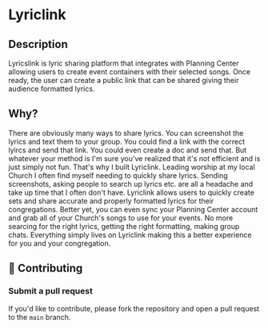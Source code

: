 # Lyriclink

## Description

Lyricslink is lyric sharing platform that integrates with Planning Center allowing users to create event containers with their selected songs. Once ready, the user can create a public link that can be shared giving their audience formatted lyrics.

## Why?

There are obviously many ways to share lyrics. You can screenshot the lyrics and text them to your group. You could find a link with the correct lyircs and send that link. You could even create a doc and send that. But whatever your method is I'm sure you've realized that it's not efficient and is just simply not fun. That's why I built Lyriclink. Leading worship at my local Church I often find myself needing to quickly share lyrics. Sending screenshots, asking people to search up lyrics etc. are all a headache and take up time that I often don't have. Lyriclink allows users to quickly create sets and share accurate and properly formatted lyrics for their congregations. Better yet, you can even sync your Planning Center account and grab all of your Church's songs to use for your events. No more searcing for the right lyrics, getting the right formatting, making group chats. Everything simply lives on Lyriclink making this a better experience for you and your congregation.

## 🤝 Contributing

### Submit a pull request

If you'd like to contribute, please fork the repository and open a pull request to the `main` branch.
